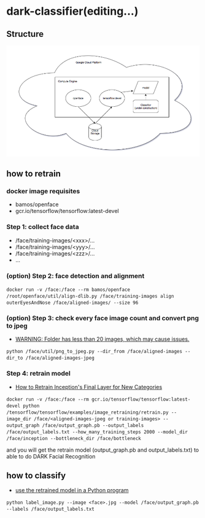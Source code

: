 # dark-classifier(editing...)

## Structure
![structure](structure.png?raw=true)

## how to retrain
### docker image requisites
* bamos/openface
* gcr.io/tensorflow/tensorflow:latest-devel

### Step 1: collect face data
* /face/training-images/\<xxx\>/...
* /face/training-images/\<yyy\>/...
* /face/training-images/\<zzz\>/...
* ...

### (option) Step 2: face detection and alignment
`docker run -v /face:/face --rm bamos/openface /root/openface/util/align-dlib.py /face/training-images align outerEyesAndNose /face/aligned-images/ --size 96`

### (option) Step 3: check every face image count and convert png to jpeg
* [WARNING: Folder has less than 20 images, which may cause issues.](https://github.com/tensorflow/tensorflow/blob/master/tensorflow/examples/image_retraining/retrain.py#L157)

`python /face/util/png_to_jpeg.py --dir_from /face/aligned-images --dir_to /face/aligned-images-jpeg`

### Step 4: retrain model
* [How to Retrain Inception's Final Layer for New Categories](https://www.tensorflow.org/tutorials/image_retraining)

`docker run -v /face:/face --rm gcr.io/tensorflow/tensorflow:latest-devel python /tensorflow/tensorflow/examples/image_retraining/retrain.py --image_dir /face/<aligned-images-jpeg or training-images> --output_graph /face/output_graph.pb --output_labels /face/output_labels.txt --how_many_training_steps 2000 --model_dir /face/inception --bottleneck_dir /face/bottleneck`

and you will get the retrain model (output_graph.pb and output_labels.txt) to able to do DARK Facial Recognition

## how to classify
* [use the retrained model in a Python program](https://github.com/eldor4do/TensorFlow-Examples/blob/master/retraining-example.py)

`python label_image.py --image <face>.jpg --model /face/output_graph.pb --labels /face/output_labels.txt`
